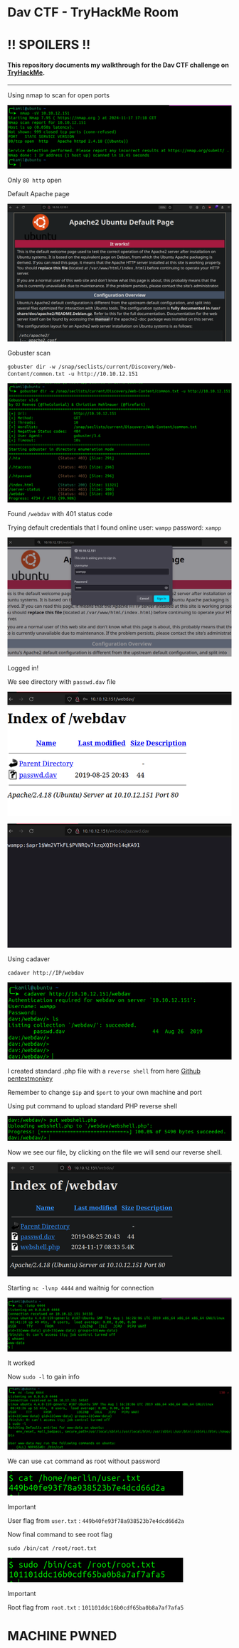 # Dav CTF - TryHackMe Room
# **!! SPOILERS !!**
#### This repository documents my walkthrough for the **Dav** CTF challenge on [TryHackMe](https://tryhackme.com/r/room/bsidesgtdav). 
---
Using nmap to scan for open ports

![nmap](imgs/nmap.png "nmap")

Only `80 http` open

Default Apache page 

![default](imgs/default.png "default")

Gobuster scan 

```
gobuster dir -w /snap/seclists/current/Discovery/Web-Content/common.txt -u http://10.10.12.151
```

![gobuster](imgs/gobuster.png "gobuster")

Found `/webdav` with 401 status code 

Trying default credentials that I found online user: `wampp` password: `xampp`

![creds](imgs/creds.png "creds")

Logged in!

We see directory with `passwd.dav` file

![dir](imgs/dir.png "dir")

![passwd](imgs/passwd.png "passwd")

Using cadaver 
```
cadaver http://IP/webdav
```


![cadaver](imgs/cadaver.png "cadaver")

I created standard .php file with a `reverse shell` from here [Github pentestmonkey](https://github.com/pentestmonkey/php-reverse-shell)

Remember to change `$ip` and `$port` to your own machine and port


Using put command to upload standard PHP reverse shell

![put](imgs/put.png "put")

Now we see our file, by clicking on the file we will send our reverse shell.

![shell](imgs/shell.png "shell")

Starting `nc -lvnp 4444` and waitnig for connection

![nc](imgs/nc.png "nc")

It worked

Now `sudo -l` to gain info

![sudol](imgs/sudol.png "sudol")

We can use `cat` command as root without password

![user](imgs/user.png "user")

> [!IMPORTANT]
> User flag from `user.txt` : `449b40fe93f78a938523b7e4dcd66d2a`

Now final command to see root flag 

```
sudo /bin/cat /root/root.txt

```

![root](imgs/root.png "root")

> [!IMPORTANT]
> Root flag from `root.txt` : `101101ddc16b0cdf65ba0b8a7af7afa5`


# MACHINE PWNED
